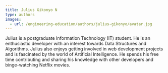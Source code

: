 ```yaml
---
title: Julius Gikonyo N
type: authors
images:
  - url: /engineering-education/authors/julius-gikonyo/avatar.jpg 
---
```

Julius is a postgraduate Information Technology (IT) student. He is an enthusiastic developer with an interest towards Data Structures and Algorithms. Julius also enjoys getting involved in web development projects and is fascinated by the world of Artificial Intelligence. He spends his free time contributing and sharing his knowledge with other developers and binge-watching Netflix movies.
